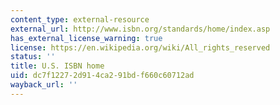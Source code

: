 ```yaml
---
content_type: external-resource
external_url: http://www.isbn.org/standards/home/index.asp
has_external_license_warning: true
license: https://en.wikipedia.org/wiki/All_rights_reserved
status: ''
title: U.S. ISBN home
uid: dc7f1227-2d91-4ca2-91bd-f660c60712ad
wayback_url: ''
---
```

